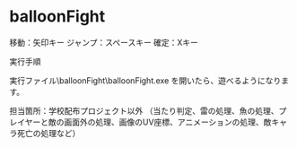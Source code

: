 # balloonFight

移動：矢印キー
ジャンプ：スペースキー
確定：Xキー

実行手順

実行ファイル\balloonFight\balloonFight.exe を開いたら、遊べるようになります。


担当箇所：学校配布プロジェクト以外
（当たり判定、雷の処理、魚の処理、プレイヤーと敵の画面外の処理、画像のUV座標、アニメーションの処理、敵キャラ死亡の処理など）
